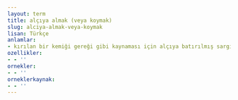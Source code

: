 ```yaml
---
layout: term
title: alçıya almak (veya koymak)
slug: alciya-almak-veya-koymak
lisan: Türkçe
anlamlar:
- kırılan bir kemiği gereği gibi kaynaması için alçıya batırılmış sargı ile sarmak
ozellikler:
- - ''
ornekler:
- - ''
orneklerkaynak:
- - ''
---
```

